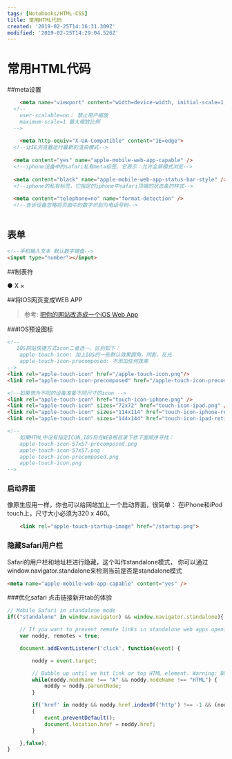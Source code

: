 ```yaml
---
tags: [Notebooks/HTML-CSS]
title: 常用HTML代码
created: '2019-02-25T14:16:31.309Z'
modified: '2019-02-25T14:29:04.526Z'
---
```


# 常用HTML代码

##meta设置
``` html
    <meta name="viewport" content="width=device-width, initial-scale=1, maximum-scale=1, user-scalable=no">
  <!--
  	user-scalable=no： 禁止用户缩放
  	maximum-scale=1 最大缩放比例
  -->
  
    <meta http-equiv="X-UA-Compatible" content="IE=edge">
  <!--让IE浏览器运行最新的渲染模式-->
  
  <meta content="yes" name="apple-mobile-web-app-capable" />
  <!--iphone设备中的safari私有meta标签，它表示：允许全屏模式浏览-->
  
  <meta content="black" name="apple-mobile-web-app-status-bar-style" />
  <!--iphone的私有标签，它指定的iphone中safari顶端的状态条的样式-->
  
  <meta content="telephone=no" name="format-detection" />
  <!--告诉设备忽略将页面中的数字识别为电话号码-->
  
```

## 表单
```html
<!--手机输入文本 默认数字键盘-->
<input type="number"></input>
```
##制表符

●  X ×

##将IOS网页变成WEB APP
>参考:
>[把你的网站改造成一个iOS Web App](http://weizhifeng.net/make-web-app-more-native.html)

###IOS预设图标

``` html
<!--
   IOS网站快捷方式icon二者选一，区别如下：
	apple-touch-icon: 加上IOS的一些默认效果圆角，阴影，反光
	apple-touch-icon-precomposed: 不添加任何效果
-->
<link rel="apple-touch-icon" href="/apple-touch-icon.png"/>
<link rel="apple-touch-icon-precomposed" href="/apple-touch-icon-precomposed.png"/>

<!--如果想为不同的设备准备不同尺寸的icon -->
<link rel="apple-touch-icon" href="touch-icon-iphone.png" />
<link rel="apple-touch-icon" sizes="72x72" href="touch-icon-ipad.png" />
<link rel="apple-touch-icon" sizes="114x114" href="touch-icon-iphone-retina.png" />
<link rel="apple-touch-icon" sizes="144x144" href="touch-icon-ipad-retina.png" />

<!--
	如果HTML中没有指定ICON,IOS将在WEB根目录下依下面顺序寻找：
	apple-touch-icon-57x57-precomposed.png
	apple-touch-icon-57x57.png
	apple-touch-icon-precomposed.png
	apple-touch-icon.png
-->
```
### 启动界面
像原生应用一样，你也可以给网站加上一个启动界面，很简单：
在iPhone和iPod touch上，尺寸大小必须为320 x 460。

```html
	<link rel="apple-touch-startup-image" href="/startup.png">
```

### 隐藏Safari用户栏
Safari的用户栏和地址栏进行隐藏，这个叫作standalone模式，
你可以通过window.navigator.standalone来检测当前是否是standalone模式

```html
<meta name="apple-mobile-web-app-capable" content="yes" />
```

###优化safari 点击链接新开tab的体验
```js
// Mobile Safari in standalone mode
if(("standalone" in window.navigator) && window.navigator.standalone){

    // If you want to prevent remote links in standalone web apps opening Mobile Safari, change 'remotes' to true
    var noddy, remotes = true;

    document.addEventListener('click', function(event) {

        noddy = event.target;

        // Bubble up until we hit link or top HTML element. Warning: BODY element is not compulsory so better to stop on HTML
        while(noddy.nodeName !== "A" && noddy.nodeName !== "HTML") {
            noddy = noddy.parentNode;
        }

        if('href' in noddy && noddy.href.indexOf('http') !== -1 && (noddy.href.indexOf(document.location.host) !== -1 || remotes))
        {
            event.preventDefault();
            document.location.href = noddy.href;
        }

    },false);
}
```
